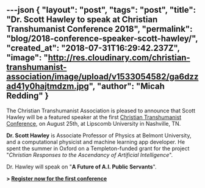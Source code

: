 ---json
{
	"layout": "post",
	"tags": "post",
    "title": "Dr. Scott Hawley to speak at Christian Transhumanist Conference 2018",
    "permalink": "blog/2018-conference-speaker-scott-hawley/",
    "created_at": "2018-07-31T16:29:42.237Z",
    "image":  "http://res.cloudinary.com/christian-transhumanist-association/image/upload/v1533054582/ga6dzzad41y0hajtmdzm.jpg",
    "author": "Micah Redding"
}
---
The Christian Transhumanist Association is pleased to announce that Scott Hawley will be a featured speaker at the first [Christian Transhumanist Conference](https://www.christiantranshumanism.org/conference-tickets), on August 25th, at Lipscomb University in Nashville, TN.

**Dr. Scott Hawley** is Associate Professor of Physics at Belmont University, and a computational physicist and machine learning app developer. He spent the summer in Oxford on a Templeton-funded grant for the project "*Christian Responses to the Ascendancy of Artificial Intelligence*".

Dr. Hawley will speak on "**A Future of A.I. Public Servants**".

**> [Register now for the first conference](https://www.christiantranshumanism.org/conference-tickets)**
